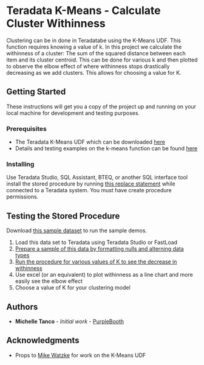 # Teradata K-Means - Calculate Cluster Withinness

Clustering can be in done in Teradatabe using the K-Means UDF. This function requires knowing a value of k. In this project we calculate the withinness of a cluster: The sum of the squared distance between each item and its cluster centroid. This can be done for various k and then plotted to observe the elbow effect of where withinness stops drastically decreasing as we add clusters. This allows for choosing a value for K. 

## Getting Started

These instructions will get you a copy of the project up and running on your local machine for development and testing purposes. 

### Prerequisites

* The Teradata K-Means UDF which can be downloaded [here](https://developer.teradata.com/extensibility/articles/implementing-a-multiple-input-stream-teradata-15-0-table-operator-for-k-means)
* Details and testing examples on the k-means function can be found [here](http://developer.teradata.com/extensibility/articles/k-means-clustering-and-teradata-14-10-table-operators-0)

### Installing

Use Teradata Studio, SQL Assistant, BTEQ, or another SQL interface tool install the stored procedure by running [this replace statement](sum_error_squared_sp.sql) while connected to a Teradata system. You must have create procedure permissions. 

## Testing the Stored Procedure

Download [this sample dataset](https://archive.ics.uci.edu/ml/machine-learning-databases/00235/) to run the sample demos.

1. Load this data set to Teradata using Teradata Studio or FastLoad
2. [Prepare a sample of this data by formatting nulls and alterning data types](test_data_set_up.sql)
3. [Run the procedure for various values of K to see the decrease in withinness](run_and_interpret_results.sql)
4. Use excel (or an equivalent) to plot withinness as a line chart and more easily see the elbow effect 
5. Choose a value of K for your clustering model

## Authors

* **Michelle Tanco** - *Initial work* - [PurpleBooth](https://github.com/mtanco)

## Acknowledgments

* Props to [Mike Watzke](http://downloads.teradata.com/user/watzke) for work on the K-Means UDF


